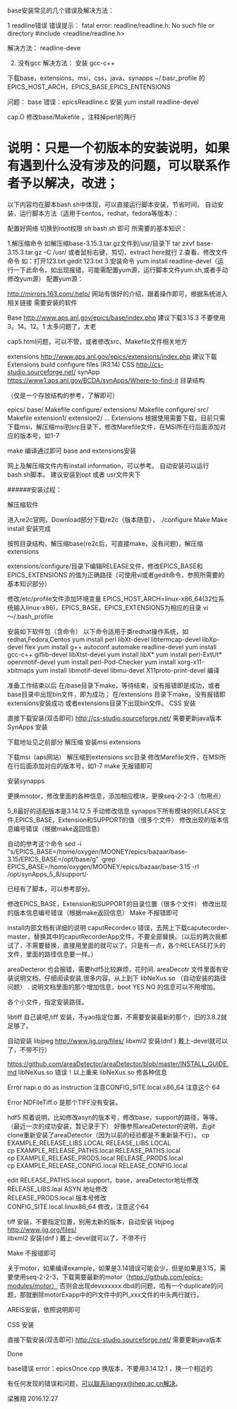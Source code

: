 base安装常见的几个错误及解决方法：

1  readline错误
错误提示：
fatal error: readline/readline.h: No such file or directory
 #include <readline/readline.h>
 
 解决方法：  readline-deve

2. 没有gcc
解决方法： 安装 gcc-c++


下载base，extensions，msi，css，java，synapps
~/.basr_profile  的EPICS_HOST_ARCH，EPICS_BASE,EPICS_ENTENSIONS

问题：
base 错误：epicsReadline.c        安装 yum install readline-devel

cap.O   修改base/Makefile ，注释掉perl的两行


# 说明：只是一个初版本的安装说明，如果有遇到什么没有涉及的问题，可以联系作者予以解决，改进；

以下内容均在脚本bash.sh中体现，可以直接运行脚本安装，节省时间。 自动安装，运行脚本方法（适用于centos，redhat，fedora等版本）：

配置好网络 切换到root权限 sh bash.sh 即可 所需要的基本知识：

1.解压缩命令 如解压缩base-3.15.3.tar.gz文件到/usr/目录下 tar zxvf base-3.15.3.tar.gz –C /usr/ 或者鼠标右键，剪切，extract here就行
2.查看、修改文件命令 如：打开123.txt gedit 123.txt
3.安装命令 yum install readline-devel（运行一下此命令，如出现报错，可能需配置yum源，运行脚本文件yum.sh,或者手动修改yum源）
配置yum源：

http://mirrors.163.com/.help/ 网站有很好的介绍，跟着操作即可，根据系统进入相关链接 需要安装的软件

Base http://www.aps.anl.gov/epics/base/index.php 建议下载3.15.3 不要使用3。14。12。1 太多问题了，太老

cap5.html问题，可以不管，或者修改src、Makefile文件相关地方

extensions http://www.aps.anl.gov/epics/extensions/index.php 建议下载Extensions build configure files (R3.14)
CSS http://cs-studio.sourceforge.net/
synApp https://www1.aps.anl.gov/BCDA/synApps/Where-to-find-it
目录结构

（仅是一个存放结构的参考，了解即可）

epics/
    base/
        Makefile
        configure/
    extensions/
        Makefile
        configure/
        src/
            Makefile
            extension1/
            extension2/
            ...
Extensions 根据使用需要下载，目前只需下载msi，解压缩msi到src目录下，修改Marefile文件，在MSI所在行后面添加对应的版本号，如1-7

make 编译通过即可 base and extensions安装

网上及解压缩文件内有install information，可以参考。 自动安装可以运行bash.sh脚本。 建议安装到opt 或者 usr文件夹下

######安装过程：

解压缩软件

进入re2c官网，Download部分下载re2c（版本随意）， ./configure Make Make install 安装完成 

按照目录结构，解压缩base(re2c后，可直接make，没有问题)，解压缩extensions

extensions/configure/目录下编辑RELEASE文件，修改EPICS_BASE和EPICS_EXTENSIONS 的值为正确路径（可使用vi或者gedit命令，参照所需要的基本知识部分）

修改/etc/profile文件添加环境变量 EPICS_HOST_ARCH=linux-x86_64(32位系统输入linux-x86)，EPICS_BASE，EPICS_EXTENSIONS为相应的目录
vi ～/.bash_profile



安装如下软件包（含命令）
以下命令适用于类redhat操作系统，如redhat,Fedora,Centos
yum install perl libXt-devel libtermcap-devel libXp-devel flex yum install g++ autoconf automake readline-devel yum install gcc-c++ giflib-devel libXtst-devel yum install libX* yum install perl-ExtUt* openmotif-devel yum install perl-Pod-Checker yum install xorg-x11-xbitmaps yum install libmotif-devel libmu-devel X11proto-print-devel 编译

准备工作结束以后 在/base目录下make，等待结束，没有报错即是成功，或者base目录中出现bin文件，即为成功； 在/extensions 目录下make，没有报错即extensions安装成功 或者extensions目录下出现bin文件。 CSS 安装

直接下载安装(双击即可) http://cs-studio.sourceforge.net/ 需要更新java版本 SynApps 安装

下载地址见之前部分 解压缩 安装msi extensions

下载msi（aps网站） 解压缩到extensions src目录 修改Marefile文件，在MSI所在行后面添加对应的版本号，如1-7 make 无报错即可



安装synapps  

更换mnotor，修改里面的各种信息，添加相应模块，更换seq-2-2-3（勿用点）  

5_8最好的适配版本是3.14.12.5
手动修改信息 synapps下所有模块的RELEASE文件,EPICS_BASE，Extension和SUPPORT的值（很多个文件） 修改出现的版本信息编号错误（根据make返回信息）

自动的参考这个命令 sed -i "s/EPICS_BASE=\/home\/oxygen\/MOONEY\/epics\/bazaar\/base-3.15/EPICS_BASE=\/opt\/base/g" ·grep EPICS_BASE=/home/oxygen/MOONEY/epics/bazaar/base-3.15 -rl /opt/synApps_5_8/support/·
  
已经有了脚本，可以参考部分。  

修改EPICS_BASE，Extension和SUPPORT的目录位置（很多个文件）
修改出现的版本信息编号错误（根据make返回信息）
Make 不报错即可


install内部文档有详细的说明 caputRecorder.o 错误，去网上下载caputecorder-master，替换其中的caputRecorderApp文件，不要全部替换。（以后的两次我都试了，不需要替换，直接用里面的就可以了。只是有一点，各个RELEASE打头的文件，里面的路径信息要一样。）  

areaDecteror 也会报错，需要hdf5比较麻烦，花时间. areaDecotr 文件里面有安装说明文档，仔细阅读安装,很多内容，从上到下 libNeXus.so （自动安装的路径问题） .      说明文档里面的那个增加信息，boot YES NO 的信息可以不用增加。    

各个小文件，指定安装路径。  

libtiff 自己装吧,tiff 安装，不yao指定位置，不需要安装最新的那个，旧的3.8.2就足够了。  

自动安装 libjpeg http://www.ijg.org/files/ libxml2 安装(dnf ) 戴上-devel就可以了，不带不行）

https://github.com/areaDetector/areaDetector/blob/master/INSTALL_GUIDE.md libNeXus.so 错误！以上重来 libNeXus.so 修各种信息

Error napi.o do as instruction 注意CONFIG_SITE.local.x86_64 注意这个 64

Error NDFileTiff.o  是那个TIFF没有安装。  

hdf5 照着说明，比如修改asyn的版本号，修改base，support的路径，等等。   
（最近一次的成功安装，暂记录于下）  好像参照areaDetector的说明，去git clone重新安装了areaDetector（因为以前的经验都是不重新装不行）。
cp EXAMPLE_RELEASE_LIBS.LOCAL RELEASE_LIBS.LOCAL  
cp EXAMPLE_RELEASE_PATHS.local RELEASE_PATHS.local  
cp EXAMPLE_RELEASE_PRODS.local RELEASE_PRODS.local  
cp EXAMPLE_RELEASE_CONFIG.local RELEASE_CONFIG.local  

edit RELEASE_PATHS.local support，base，areaDetector地址修改    
RELEASE_LIBS.loal  ASYN 地址修改  
RELEASE_PRODS.local  版本号修改  
CONFIG_SITE.local.linux86_64 修改，注意这个64   

tiff 安装，不要指定位置，别用太新的版本，自动安装 libjpeg http://www.ijg.org/files/  
libxml2 安装(dnf ) 戴上-devel就可以了，不带不行

Make 不报错即可


关于motor，如果编译example，如果是3.14错误可能会少，但是如果是3.15，需要使用seq-2-2-3，下载需要最新的motor（https://github.com/epics-modules/motor）
否则会出现devxxxxxx.dbd的问题，哈有一个duplicate的问题，那就删除motorExapp中的PI文件中的PI_xxx文件的中头两行就行。  

AREIS安装，依照说明即可  

CSS 安装

直接下载安装(双击即可) http://cs-studio.sourceforge.net/ 需要更新java版本

Done


base错误
error：epicsOnce.cpp   换版本，不要用3.14.12.1 ，换一个相近的

有任何发现的错误和问题，可以联系liangyx@ihep.ac.cn解决。

梁雅翔 2016.12.27
